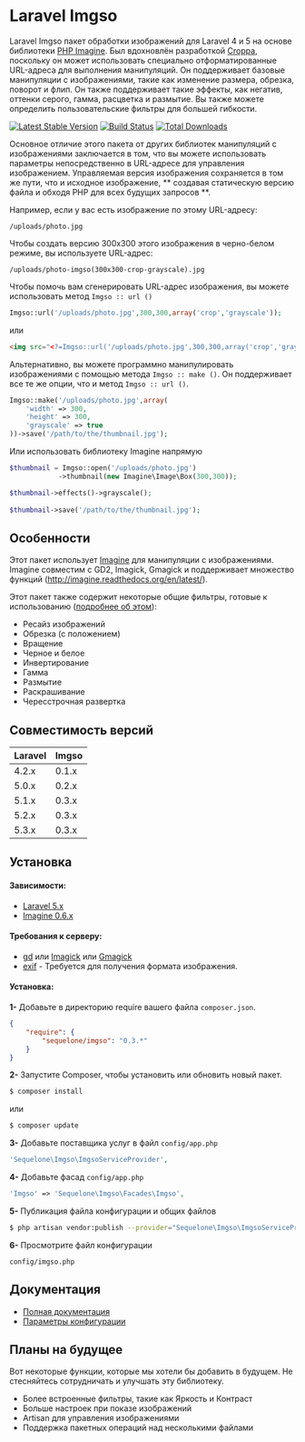# Laravel Imgso
Laravel Imgso пакет обработки изображений для Laravel 4 и 5 на основе библиотеки [PHP Imagine](https://github.com/avalanche123/Imagine). Был вдохновлён разработкой [Croppa](https://github.com/BKWLD/croppa), поскольку он может использовать специально отформатированные URL-адреса для выполнения манипуляций. Он поддерживает базовые манипуляции с изображениями, такие как изменение размера, обрезка, поворот и флип. Он также поддерживает такие эффекты, как негатив, оттенки серого, гамма, расцветка и размытие. Вы также можете определить пользовательские фильтры для большей гибкости.

[![Latest Stable Version](https://poser.pugx.org/sequelone/imgso/v/stable.svg)](https://packagist.org/packages/sequelone/imgso)
[![Build Status](https://travis-ci.org/SequelONE/laravel-imgso.png?branch=master)](https://travis-ci.org/SequelONE/laravel-imgso)
[![Total Downloads](https://poser.pugx.org/sequelone/imgso/downloads.svg)](https://packagist.org/packages/sequelone/imgso)

Основное отличие этого пакета от других библиотек манипуляций с изображениями заключается в том, что вы можете использовать параметры непосредственно в URL-адресе для управления изображением. Управляемая версия изображения сохраняется в том же пути, что и исходное изображение, ** создавая статическую версию файла и обходя PHP для всех будущих запросов **.

Например, если у вас есть изображение по этому URL-адресу:

    /uploads/photo.jpg

Чтобы создать версию 300x300 этого изображения в черно-белом режиме, вы используете URL-адрес:

    /uploads/photo-imgso(300x300-crop-grayscale).jpg
    
Чтобы помочь вам сгенерировать URL-адрес изображения, вы можете использовать метод `Imgso :: url ()`

```php
Imgso::url('/uploads/photo.jpg',300,300,array('crop','grayscale'));
```

или

```html
<img src="<?=Imgso::url('/uploads/photo.jpg',300,300,array('crop','grayscale'))?>" />
```

Альтернативно, вы можете программно манипулировать изображениями с помощью метода `Imgso :: make ()`. Он поддерживает все те же опции, что и метод `Imgso :: url ()`.

```php
Imgso::make('/uploads/photo.jpg',array(
	'width' => 300,
	'height' => 300,
	'grayscale' => true
))->save('/path/to/the/thumbnail.jpg');
```

Или использовать библиотеку Imagine напрямую

```php
$thumbnail = Imgso::open('/uploads/photo.jpg')
			->thumbnail(new Imagine\Image\Box(300,300));

$thumbnail->effects()->grayscale();
	
$thumbnail->save('/path/to/the/thumbnail.jpg');
```

## Особенности

Этот пакет использует [Imagine](https://github.com/avalanche123/Imagine) для манипуляции с изображениями. Imagine совместим с GD2, Imagick, Gmagick и поддерживает множество функций (http://imagine.readthedocs.org/en/latest/).

Этот пакет также содержит некоторые общие фильтры, готовые к использованию ([подробнее об этом](https://github.com/SequelONE/laravel-imgso/wiki/Imgso-фильтры)):
- Ресайз изображений
- Обрезка (с положением)
- Вращение
- Черное и белое
- Инвертирование
- Гамма
- Размытие
- Раскрашивание
- Чересстрочная развертка

## Совместимость версий

 Laravel  | Imgso
:---------|:----------
 4.2.x    | 0.1.x
 5.0.x    | 0.2.x
 5.1.x    | 0.3.x
 5.2.x    | 0.3.x
 5.3.x    | 0.3.x

## Установка

#### Зависимости:

* [Laravel 5.x](https://github.com/laravel/laravel)
* [Imagine 0.6.x](https://github.com/avalanche123/Imagine)

#### Требования к серверу:

* [gd](http://php.net/manual/en/book.imgso.php) или [Imagick](http://php.net/manual/fr/book.imagick.php) или [Gmagick](http://www.php.net/manual/fr/book.gmagick.php)
* [exif](http://php.net/manual/en/book.exif.php) - Требуется для получения формата изображения.

#### Установка:

**1-** Добавьте в директорию require вашего файла `composer.json`.
```json
{
	"require": {
		"sequelone/imgso": "0.3.*"
	}
}
```

**2-** Запустите Composer, чтобы установить или обновить новый пакет.

```bash
$ composer install
```

или

```bash
$ composer update
```

**3-** Добавьте поставщика услуг в файл `config/app.php`
```php
'Sequelone\Imgso\ImgsoServiceProvider',
```

**4-** Добавьте фасад `config/app.php`
```php
'Imgso' => 'Sequelone\Imgso\Facades\Imgso',
```

**5-** Публикация файла конфигурации и общих файлов

```bash
$ php artisan vendor:publish --provider="Sequelone\Imgso\ImgsoServiceProvider"
```

**6-** Просмотрите файл конфигурации

```
config/imgso.php
```

## Документация
* [Полная документация](https://github.com/SequelONE/laravel-imgso/wiki)
* [Параметры конфигурации](https://github.com/SequelONE/laravel-imgso/wiki/Настройка)

## Планы на будущее
Вот некоторые функции, которые мы хотели бы добавить в будущем. Не стесняйтесь сотрудничать и улучшать эту библиотеку.

* Более встроенные фильтры, такие как Яркость и Контраст
* Больше настроек при показе изображений
* Artisan для управления изображениями
* Поддержка пакетных операций над несколькими файлами